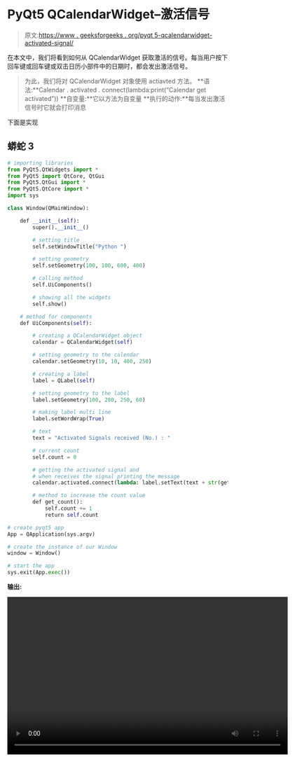 # PyQt5 QCalendarWidget–激活信号

> 原文:[https://www . geeksforgeeks . org/pyqt 5-qcalendarwidget-activated-signal/](https://www.geeksforgeeks.org/pyqt5-qcalendarwidget-activated-signal/)

在本文中，我们将看到如何从 QCalendarWidget 获取激活的信号。每当用户按下回车键或回车键或双击日历小部件中的日期时，都会发出激活信号。

> 为此，我们将对 QCalendarWidget 对象使用 actiavted 方法。
> **语法:**Calendar . activated . connect(lambda:print(“Calendar get activated”))
> **自变量:**它以方法为自变量
> **执行的动作:**每当发出激活信号时它就会打印消息

下面是实现

## 蟒蛇 3

```py
# importing libraries
from PyQt5.QtWidgets import *
from PyQt5 import QtCore, QtGui
from PyQt5.QtGui import *
from PyQt5.QtCore import *
import sys

class Window(QMainWindow):

    def __init__(self):
        super().__init__()

        # setting title
        self.setWindowTitle("Python ")

        # setting geometry
        self.setGeometry(100, 100, 600, 400)

        # calling method
        self.UiComponents()

        # showing all the widgets
        self.show()

    # method for components
    def UiComponents(self):

        # creating a QCalendarWidget object
        calendar = QCalendarWidget(self)

        # setting geometry to the calendar
        calendar.setGeometry(10, 10, 400, 250)

        # creating a label
        label = QLabel(self)

        # setting geometry to the label
        label.setGeometry(100, 280, 250, 60)

        # making label multi line
        label.setWordWrap(True)

        # text
        text = "Activated Signals received (No.) : "

        # current count
        self.count = 0

        # getting the activated signal and
        # when receives the signal printing the message
        calendar.activated.connect(lambda: label.setText(text + str(get_count())))

        # method to increase the count value
        def get_count():
            self.count += 1
            return self.count

# create pyqt5 app
App = QApplication(sys.argv)

# create the instance of our Window
window = Window()

# start the app
sys.exit(App.exec())
```

**输出:**

<video class="wp-video-shortcode" id="video-421586-1" width="640" height="360" preload="metadata" controls=""><source type="video/mp4" src="https://media.geeksforgeeks.org/wp-content/uploads/20200531005716/Python-2020-05-31-00-56-24.mp4?_=1">[https://media.geeksforgeeks.org/wp-content/uploads/20200531005716/Python-2020-05-31-00-56-24.mp4](https://media.geeksforgeeks.org/wp-content/uploads/20200531005716/Python-2020-05-31-00-56-24.mp4)</video>